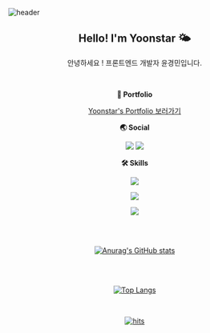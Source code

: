 ![header](https://capsule-render.vercel.app/api?type=Waving&color=auto&height=180&section=header&text=Yoonstar's%20github%20&fontSize=60)

<div align="center">
  
  <h2>Hello! I'm Yoonstar 🌤️</h2>
  <p>안녕하세요 ! 프론트엔드 개발자 윤경민입니다.</p>
  <br/>

  <b>📗 Portfolio</b>
  <p>
    <a href="https://yoonstars-portpolio.vercel.app" target="_blank">Yoonstar's Portfolio 보러가기</a>
  </p>

  <b>🌏 Social</b>
    <p align="center">
      <a href="mailto:yagobo1110@naver.com" target="_blank"><img src="https://img.shields.io/badge/yagobo1110@naver.com-03c75a?style=flat-square&logo=naver&logoColor=white"/></a>
      <a href="https://velog.io/@yoonstar/posts" target="_blank"><img src="https://img.shields.io/badge/VELOG-20C997?style=flat-square&logo=VELOG&logoColor=white"/></a>
  </p>

  <b>🛠️ Skills</b>
  <p align="center">
      <img src="https://skillicons.dev/icons?i=html,css,js,ts,react,next" />
  </p>
  <p align="center">
    <img src="https://skillicons.dev/icons?i=tailwind,scss,styledcomponents,vercel,supabase,prisma,nodejs" />
  </p>
  <p align="center">
    <a href="https://skillicons.dev">
      <img src="https://skillicons.dev/icons?i=git,github,notion,figma,discord,vscode" />
    </a>
  </p>
  
</div>

<br>
<br>

<div align="center">

[![Anurag's GitHub stats](https://github-readme-stats.vercel.app/api?username=yoonstar1996&show_icons=true&theme=radical)](https://github.com/yoonstar1996/github-readme-stats)

<br>
<br>

[![Top Langs](https://github-readme-stats.vercel.app/api/top-langs/?username=yoonstar1996&layout=compact&exclude_repo=https://github.com/yoonstar1996/kdt-2nd)](https://github.com/yoonstar1996/github-readme-stats)

<br>

[![hits](https://myhits.vercel.app/api/hit/https%3A%2F%2Fgithub.com%2Fyoonstar1996?color=green&label=hits&size=small)](https://myhits.vercel.app)
             
</div>
